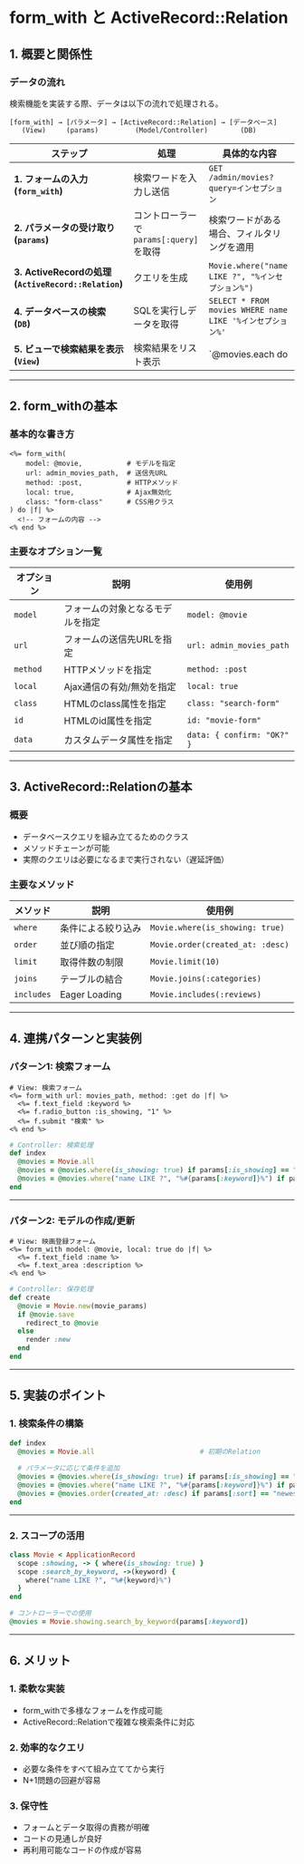 # **form_with と ActiveRecord::Relation**

## **1. 概要と関係性**

### **データの流れ**
検索機能を実装する際、データは以下の流れで処理される。

```
[form_with] → [パラメータ] → [ActiveRecord::Relation] → [データベース]
   (View)     (params)         (Model/Controller)        (DB)
```

| ステップ | 処理 | 具体的な内容 |
|---------|------|----------------------|
| **1. フォームの入力 (`form_with`)** | 検索ワードを入力し送信 | `GET /admin/movies?query=インセプション` |
| **2. パラメータの受け取り (`params`)** | コントローラーで `params[:query]` を取得 | 検索ワードがある場合、フィルタリングを適用 |
| **3. ActiveRecordの処理 (`ActiveRecord::Relation`)** | クエリを生成 | `Movie.where("name LIKE ?", "%インセプション%")` |
| **4. データベースの検索 (`DB`)** | SQLを実行しデータを取得 | `SELECT * FROM movies WHERE name LIKE '%インセプション%'` |
| **5. ビューで検索結果を表示 (`View`)** | 検索結果をリスト表示 | `@movies.each do |movie| ...` |

---

## **2. form_withの基本**

### **基本的な書き方**
```erb
<%= form_with(
    model: @movie,           # モデルを指定
    url: admin_movies_path,  # 送信先URL
    method: :post,           # HTTPメソッド
    local: true,             # Ajax無効化
    class: "form-class"      # CSS用クラス
) do |f| %>
  <!-- フォームの内容 -->
<% end %>
```

### **主要なオプション一覧**

| オプション | 説明 | 使用例 |
|------------|------|---------|
| `model` | フォームの対象となるモデルを指定 | `model: @movie` |
| `url` | フォームの送信先URLを指定 | `url: admin_movies_path` |
| `method` | HTTPメソッドを指定 | `method: :post` |
| `local` | Ajax通信の有効/無効を指定 | `local: true` |
| `class` | HTMLのclass属性を指定 | `class: "search-form"` |
| `id` | HTMLのid属性を指定 | `id: "movie-form"` |
| `data` | カスタムデータ属性を指定 | `data: { confirm: "OK?" }` |

---

## **3. ActiveRecord::Relationの基本**

### **概要**
- データベースクエリを組み立てるためのクラス
- メソッドチェーンが可能
- 実際のクエリは必要になるまで実行されない（遅延評価）

### **主要なメソッド**

| メソッド | 説明 | 使用例 |
|----------|------|---------|
| `where` | 条件による絞り込み | `Movie.where(is_showing: true)` |
| `order` | 並び順の指定 | `Movie.order(created_at: :desc)` |
| `limit` | 取得件数の制限 | `Movie.limit(10)` |
| `joins` | テーブルの結合 | `Movie.joins(:categories)` |
| `includes` | Eager Loading | `Movie.includes(:reviews)` |

---

## **4. 連携パターンと実装例**

### **パターン1: 検索フォーム**
```erb
# View: 検索フォーム
<%= form_with url: movies_path, method: :get do |f| %>
  <%= f.text_field :keyword %>
  <%= f.radio_button :is_showing, "1" %>
  <%= f.submit "検索" %>
<% end %>
```

```ruby
# Controller: 検索処理
def index
  @movies = Movie.all
  @movies = @movies.where(is_showing: true) if params[:is_showing] == "1"
  @movies = @movies.where("name LIKE ?", "%#{params[:keyword]}%") if params[:keyword].present?
end
```

---

### **パターン2: モデルの作成/更新**
```erb
# View: 映画登録フォーム
<%= form_with model: @movie, local: true do |f| %>
  <%= f.text_field :name %>
  <%= f.text_area :description %>
<% end %>
```

```ruby
# Controller: 保存処理
def create
  @movie = Movie.new(movie_params)
  if @movie.save
    redirect_to @movie
  else
    render :new
  end
end
```

---

## **5. 実装のポイント**

### **1. 検索条件の構築**
```ruby
def index
  @movies = Movie.all                          # 初期のRelation
  
  # パラメータに応じて条件を追加
  @movies = @movies.where(is_showing: true) if params[:is_showing] == "1"
  @movies = @movies.where("name LIKE ?", "%#{params[:keyword]}%") if params[:keyword].present?
  @movies = @movies.order(created_at: :desc) if params[:sort] == "newest"
end
```

---

### **2. スコープの活用**
```ruby
class Movie < ApplicationRecord
  scope :showing, -> { where(is_showing: true) }
  scope :search_by_keyword, ->(keyword) {
    where("name LIKE ?", "%#{keyword}%")
  }
end

# コントローラーでの使用
@movies = Movie.showing.search_by_keyword(params[:keyword])
```

---

## **6. メリット**

### **1. 柔軟な実装**
- form_withで多様なフォームを作成可能
- ActiveRecord::Relationで複雑な検索条件に対応

### **2. 効率的なクエリ**
- 必要な条件をすべて組み立ててから実行
- N+1問題の回避が容易

### **3. 保守性**
- フォームとデータ取得の責務が明確
- コードの見通しが良好
- 再利用可能なコードの作成が容易
